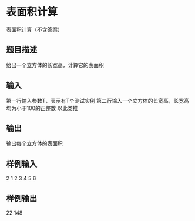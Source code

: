  # 表面积计算
 表面积计算（不含答案）
 ## 题目描述
 给出一个立方体的长宽高，计算它的表面积
 
 ## 输入
 第一行输入参数T，表示有T个测试实例
 第二行输入一个立方体的长宽高，长宽高均为小于100的正整数
 以此类推
 
 ## 输出
 输出每个立方体的表面积
 
 ## 样例输入
 2
 1 2 3
 4 5 6
 ## 样例输出
 22
 148
 
